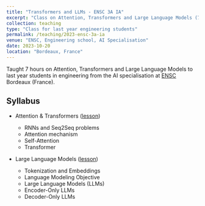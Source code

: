 ```yaml
---
title: "Transformers and LLMs - ENSC 3A IA"
excerpt: "Class on Attention, Transformers and Large Language Models (7 hours) part of the AI specialisation to last year engineering students at ENSC Bordeaux (France)."
collection: teaching
type: "Class for last year engineering students"
permalink: /teaching/2023-ensc-3a-ia
venue: "ENSC, Engineering school, AI Specialisation"
date: 2023-10-20
location: "Bordeaux, France"
---
```


Taught 7 hours on Attention, Transformers and Large Language Models to last year students in engineering from the AI specialisation at [ENSC](https://ensc.bordeaux-inp.fr/fr) Bordeaux (France).

## Syllabus
- Attention & Transformers (<a href="{{ site.url }}/files/ENSC-IA-2023/Transformers_and_Attention.pdf" target="_blank">lesson</a>)
  - RNNs and Seq2Seq problems
  - Attention mechanism
  - Self-Attention
  - Transformer

- Large Language Models (<a href="{{ site.url }}/files/ENSC-IA-2023/LLMs.pdf" target="_blank">lesson</a>)
  - Tokenization and Embeddings
  - Language Modeling Objective
  - Large Language Models (LLMs)
  - Encoder-Only LLMs
  - Decoder-Only LLMs